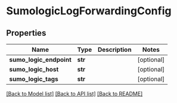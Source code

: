 # SumologicLogForwardingConfig

## Properties
Name | Type | Description | Notes
------------ | ------------- | ------------- | -------------
**sumo_logic_endpoint** | **str** |  | [optional] 
**sumo_logic_host** | **str** |  | [optional] 
**sumo_logic_tags** | **str** |  | [optional] 

[[Back to Model list]](../README.md#documentation-for-models) [[Back to API list]](../README.md#documentation-for-api-endpoints) [[Back to README]](../README.md)


